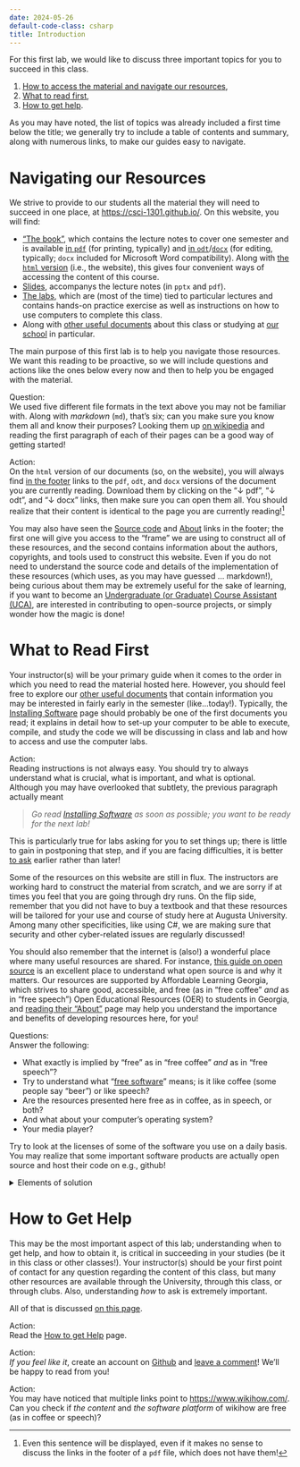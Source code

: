 ```yaml
---
date: 2024-05-26
default-code-class: csharp
title: Introduction
---
```


For this first lab, we would like to discuss three important topics for
you to succeed in this class.

1.  [How to access the material and navigate our
    resources](#navigating-our-resources-1),
2.  [What to read first](#what-to-read-first-1),
3.  [How to get help](#how-to-get-help-1).

As you may have noted, the list of topics was already included a first
time below the title; we generally try to include a table of contents
and summary, along with numerous links, to make our guides easy to
navigate.

# Navigating our Resources

We strive to provide to our students all the material they will need to
succeed in one place, at <https://csci-1301.github.io/>. On this
website, you will find:

- [“The book”](https://csci-1301.github.io/book.html), which contains
  the lecture notes to cover one semester and is available [in
  `pdf`](https://csci-1301.github.io/book.pdf) (for printing, typically)
  and [in
  `odt`](https://csci-1301.github.io/book.odt)/[`docx`](https://csci-1301.github.io/book.docx)
  (for editing, typically; `docx` included for Microsoft Word
  compatibility). Along with [the `html`
  version](https://csci-1301.github.io/book.html) (i.e., the website),
  this gives four convenient ways of accessing the content of this
  course.
- [Slides](https://csci-1301.github.io/slides.html), accompanys the
  lecture notes (in `pptx` and `pdf`).
- [The labs](https://csci-1301.github.io/labs/), which are (most of the
  time) tied to particular lectures and contains hands-on practice
  exercise as well as instructions on how to use computers to complete
  this class.
- Along with [other useful
  documents](https://csci-1301.github.io/#other-documents) about this
  class or studying at [our school](https://www.augusta.edu/ccs/) in
  particular.

The main purpose of this first lab is to help you navigate those
resources. We want this reading to be proactive, so we will include
questions and actions like the ones below every now and then to help you
be engaged with the material.

Question:  
We used five different file formats in the text above you may not be
familiar with. Along with *markdown* (`md`), that’s six; can you make
sure you know them all and know their purposes? Looking them up [on
wikipedia](https://www.wikiwand.com/en/List_of_file_formats) and reading
the first paragraph of each of their pages can be a good way of getting
started!

Action:  
On the `html` version of our documents (so, on the website), you will
always find [in the footer](#footer) links to the `pdf`, `odt`, and
`docx` versions of the document you are currently reading. Download them
by clicking on the “↓ pdf”, “↓ odt”, and “↓ docx” links, then make sure
you can open them all. You should realize that their content is
identical to the page you are currently reading![^1]

You may also have seen the [Source
code](https://github.com/csci-1301/csci-1301.github.io) and
[About](../../about.html) links in the footer; the first one will give
you access to the “frame” we are using to construct all of these
resources, and the second contains information about the authors,
copyrights, and tools used to construct this website. Even if you do not
need to understand the source code and details of the implementation of
these resources (which uses, as you may have guessed … markdown!), being
curious about them may be extremely useful for the sake of learning, if
you want to become an [Undergraduate (or Graduate) Course Assistant
(UCA)](https://csci-1301.github.io/ca.html), are interested in
contributing to open-source projects, or simply wonder how the magic is
done!

# What to Read First

Your instructor(s) will be your primary guide when it comes to the order
in which you need to read the material hosted here. However, you should
feel free to explore our [other useful
documents](https://csci-1301.github.io/#other-documents) that contain
information you may be interested in fairly early in the semester
(like…today!). Typically, the [Installing
Software](../../software_install.html) page should probably be one of
the first documents you read; it explains in detail how to set-up your
computer to be able to execute, compile, and study the code we will be
discussing in class and lab and how to access and use the computer labs.

Action:  
Reading instructions is not always easy. You should try to always
understand what is crucial, what is important, and what is optional.
Although you may have overlooked that subtlety, the previous paragraph
actually meant

> *Go read [Installing Software](../../software_install.html) as soon as
> possible; you want to be ready for the next lab!*

This is particularly true for labs asking for you to set things up;
there is little to gain in postponing that step, and if you are facing
difficulties, it is better [to ask](#how-to-get-help-1) earlier rather
than later!

Some of the resources on this website are still in flux. The instructors
are working hard to construct the material from scratch, and we are
sorry if at times you feel that you are going through dry runs. On the
flip side, remember that you did not have to buy a textbook and that
these resources will be tailored for your use and course of study here
at Augusta University. Among many other specificities, like using C#, we
are making sure that security and other cyber-related issues are
regularly discussed!

You should also remember that the internet is (also!) a wonderful place
where many useful resources are shared. For instance, [this guide on
open source](https://opensource.guide/) is an excellent place to
understand what open source is and why it matters. Our resources are
supported by Affordable Learning Georgia, which strives to share good,
accessible, and free (as in “free coffee” *and* as in “free speech”)
Open Educational Resources (OER) to students in Georgia, and [reading
their “About”](https://www.affordablelearninggeorgia.org/about/about_us)
page may help you understand the importance and benefits of developing
resources here, for you!

Questions:  
Answer the following:

- What exactly is implied by “free” as in “free coffee” *and* as in
  “free speech”?
- Try to understand what “[free
  software](https://www.wikiwand.com/en/Free_software)” means; is it
  like coffee (some people say “beer”) or like speech?
- Are the resources presented here free as in coffee, as in speech, or
  both?
- And what about your computer’s operating system?
- Your media player?

Try to look at the licenses of some of the software you use on a daily
basis. You may realize that some important software products are
actually open source and host their code on e.g., github!

<details>
<summary>
Elements of solution
</summary>

- “Free” as in “free coffee” means that you are welcome to use the
  resource without paying for it. It means “at no monetary cost”
  (gratis).  
  “Free” as in “free speech” relates to liberty. It means “with little
  or no restriction” (libre).

- A free software is free as in speech: per the
  [FSF](https://www.fsf.org/about/what-is-free-software),

  > Free software is software that gives you the user the freedom to
  > share, study, and modify it. We call this free software because the
  > user is free.

  This means that a free software can come at a cost (it is not
  necessarily “gratis”), but once it is paid for, you can use it in any
  way you like: edit it, improve it, copy it, and in some cases
  redistribute it.

- The resources presented here are free as in coffee *and* speech.

- If your computer is running
  [Windows](https://www.microsoft.com/en-us/licensing/product-licensing/windows)
  or [macOS](https://www.apple.com/legal/sla/), then it is mostly
  proprietary (read: not free).
  [Android](https://www.wikiwand.com/en/Android_(operating_system)#Licensing)
  is mostly free, and
  [Linux](https://www.wikiwand.com/en/Linux#Development) distributions
  are in general completely free.

- For your media player, you should check yourself! One excellent media
  player released under a free license is
  [VLC](http://www.videolan.org/)!

</details>

# How to Get Help

This may be the most important aspect of this lab; understanding when to
get help, and how to obtain it, is critical in succeeding in your
studies (be it in this class or other classes!). Your instructor(s)
should be your first point of contact for any question regarding the
content of this class, but many other resources are available through
the University, through this class, or through clubs. Also,
understanding *how* to ask is extremely important.

All of that is discussed [on this page](../../getting_help.html).

Action:  
Read the [How to get Help](../../getting_help.html) page.

Action:  
*If you feel like it*, create an account on
[Github](https://github.com/login) and [leave a
comment](#how-is-this-page)! We’ll be happy to read from you!

Action:  
You may have noticed that multiple links point to
<https://www.wikihow.com/>. Can you check if *the content* and *the
software platform* of wikihow are free (as in coffee or speech)?

[^1]: Even this sentence will be displayed, even if it makes no sense to
    discuss the links in the footer of a `pdf` file, which does not have
    them!
